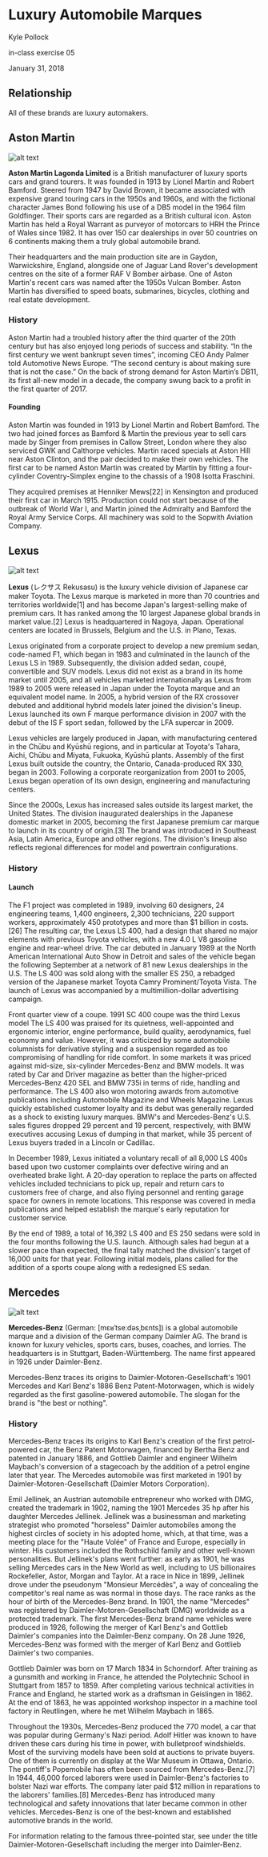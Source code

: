 # Luxury Automobile Marques
Kyle Pollock 

in-class exercise 05

January 31, 2018

## Relationship
All of these brands are luxury automakers.


## Aston Martin

![alt text][aston]

[aston]: media/db11.jpeg "Aston Martin DB11"

**Aston Martin Lagonda Limited** is a British manufacturer of luxury sports cars and grand tourers. It was founded in 1913 by Lionel Martin and Robert Bamford. Steered from 1947 by David Brown, it became associated with expensive grand touring cars in the 1950s and 1960s, and with the fictional character James Bond following his use of a DB5 model in the 1964 film Goldfinger. Their sports cars are regarded as a British cultural icon. Aston Martin has held a Royal Warrant as purveyor of motorcars to HRH the Prince of Wales since 1982. It has over 150 car dealerships in over 50 countries on 6 continents making them a truly global automobile brand.

Their headquarters and the main production site are in Gaydon, Warwickshire, England, alongside one of Jaguar Land Rover's development centres on the site of a former RAF V Bomber airbase. One of Aston Martin's recent cars was named after the 1950s Vulcan Bomber. Aston Martin has diversified to speed boats, submarines, bicycles, clothing and real estate development.

### History

Aston Martin had a troubled history after the third quarter of the 20th century but has also enjoyed long periods of success and stability. “In the first century we went bankrupt seven times”, incoming CEO Andy Palmer told Automotive News Europe. “The second century is about making sure that is not the case.” On the back of strong demand for Aston Martin’s DB11, its first all-new model in a decade, the company swung back to a profit in the first quarter of 2017.

#### Founding

Aston Martin was founded in 1913 by Lionel Martin and Robert Bamford. The two had joined forces as Bamford & Martin the previous year to sell cars made by Singer from premises in Callow Street, London where they also serviced GWK and Calthorpe vehicles. Martin raced specials at Aston Hill near Aston Clinton, and the pair decided to make their own vehicles. The first car to be named Aston Martin was created by Martin by fitting a four-cylinder Coventry-Simplex engine to the chassis of a 1908 Isotta Fraschini.

They acquired premises at Henniker Mews[22] in Kensington and produced their first car in March 1915. Production could not start because of the outbreak of World War I, and Martin joined the Admiralty and Bamford the Royal Army Service Corps. All machinery was sold to the Sopwith Aviation Company.

## Lexus

![alt text][lexus]

[lexus]: media/lc.jpeg "Lexus LC500"

**Lexus** (レクサス Rekusasu) is the luxury vehicle division of Japanese car maker Toyota. The Lexus marque is marketed in more than 70 countries and territories worldwide[1] and has become Japan's largest-selling make of premium cars. It has ranked among the 10 largest Japanese global brands in market value.[2] Lexus is headquartered in Nagoya, Japan. Operational centers are located in Brussels, Belgium and the U.S. in Plano, Texas.

Lexus originated from a corporate project to develop a new premium sedan, code-named F1, which began in 1983 and culminated in the launch of the Lexus LS in 1989. Subsequently, the division added sedan, coupé, convertible and SUV models. Lexus did not exist as a brand in its home market until 2005, and all vehicles marketed internationally as Lexus from 1989 to 2005 were released in Japan under the Toyota marque and an equivalent model name. In 2005, a hybrid version of the RX crossover debuted and additional hybrid models later joined the division's lineup. Lexus launched its own F marque performance division in 2007 with the debut of the IS F sport sedan, followed by the LFA supercar in 2009.

Lexus vehicles are largely produced in Japan, with manufacturing centered in the Chūbu and Kyūshū regions, and in particular at Toyota's Tahara, Aichi, Chūbu and Miyata, Fukuoka, Kyūshū plants. Assembly of the first Lexus built outside the country, the Ontario, Canada-produced RX 330, began in 2003. Following a corporate reorganization from 2001 to 2005, Lexus began operation of its own design, engineering and manufacturing centers.

Since the 2000s, Lexus has increased sales outside its largest market, the United States. The division inaugurated dealerships in the Japanese domestic market in 2005, becoming the first Japanese premium car marque to launch in its country of origin.[3] The brand was introduced in Southeast Asia, Latin America, Europe and other regions. The division's lineup also reflects regional differences for model and powertrain configurations.

### History

#### Launch

The F1 project was completed in 1989, involving 60 designers, 24 engineering teams, 1,400 engineers, 2,300 technicians, 220 support workers, approximately 450 prototypes and more than $1 billion in costs.[26] The resulting car, the Lexus LS 400, had a design that shared no major elements with previous Toyota vehicles, with a new 4.0 L V8 gasoline engine and rear-wheel drive. The car debuted in January 1989 at the North American International Auto Show in Detroit and sales of the vehicle began the following September at a network of 81 new Lexus dealerships in the U.S. The LS 400 was sold along with the smaller ES 250, a rebadged version of the Japanese market Toyota Camry Prominent/Toyota Vista. The launch of Lexus was accompanied by a multimillion-dollar advertising campaign.

Front quarter view of a coupe.
1991 SC 400 coupe was the third Lexus model
The LS 400 was praised for its quietness, well-appointed and ergonomic interior, engine performance, build quality, aerodynamics, fuel economy and value. However, it was criticized by some automobile columnists for derivative styling and a suspension regarded as too compromising of handling for ride comfort. In some markets it was priced against mid-size, six-cylinder Mercedes-Benz and BMW models. It was rated by Car and Driver magazine as better than the higher-priced Mercedes-Benz 420 SEL and BMW 735i in terms of ride, handling and performance. The LS 400 also won motoring awards from automotive publications including Automobile Magazine and Wheels Magazine. Lexus quickly established customer loyalty and its debut was generally regarded as a shock to existing luxury marques. BMW's and Mercedes-Benz's U.S. sales figures dropped 29 percent and 19 percent, respectively, with BMW executives accusing Lexus of dumping in that market, while 35 percent of Lexus buyers traded in a Lincoln or Cadillac.

In December 1989, Lexus initiated a voluntary recall of all 8,000 LS 400s based upon two customer complaints over defective wiring and an overheated brake light. A 20-day operation to replace the parts on affected vehicles included technicians to pick up, repair and return cars to customers free of charge, and also flying personnel and renting garage space for owners in remote locations. This response was covered in media publications and helped establish the marque's early reputation for customer service.

By the end of 1989, a total of 16,392 LS 400 and ES 250 sedans were sold in the four months following the U.S. launch. Although sales had begun at a slower pace than expected, the final tally matched the division's target of 16,000 units for that year. Following initial models, plans called for the addition of a sports coupe along with a redesigned ES sedan.


## Mercedes

![alt text][mercedes]

[mercedes]: media/s_class.jpeg "Mercedes-Benz S-Class Coupe"

**Mercedes-Benz** (German: [mɛʁˈtseːdəsˌbɛnts]) is a global automobile marque and a division of the German company Daimler AG. The brand is known for luxury vehicles, sports cars, buses, coaches, and lorries. The headquarters is in Stuttgart, Baden-Württemberg. The name first appeared in 1926 under Daimler-Benz.

Mercedes-Benz traces its origins to Daimler-Motoren-Gesellschaft's 1901 Mercedes and Karl Benz's 1886 Benz Patent-Motorwagen, which is widely regarded as the first gasoline-powered automobile. The slogan for the brand is "the best or nothing".

### History

Mercedes-Benz traces its origins to Karl Benz's creation of the first petrol-powered car, the Benz Patent Motorwagen, financed by Bertha Benz and patented in January 1886, and Gottlieb Daimler and engineer Wilhelm Maybach's conversion of a stagecoach by the addition of a petrol engine later that year. The Mercedes automobile was first marketed in 1901 by Daimler-Motoren-Gesellschaft (Daimler Motors Corporation).

Emil Jellinek, an Austrian automobile entrepreneur who worked with DMG, created the trademark in 1902, naming the 1901 Mercedes 35 hp after his daughter Mercedes Jellinek. Jellinek was a businessman and marketing strategist who promoted "horseless" Daimler automobiles among the highest circles of society in his adopted home, which, at that time, was a meeting place for the "Haute Volée" of France and Europe, especially in winter. His customers included the Rothschild family and other well-known personalities. But Jellinek's plans went further: as early as 1901, he was selling Mercedes cars in the New World as well, including to US billionaires Rockefeller, Astor, Morgan and Taylor. At a race in Nice in 1899, Jellinek drove under the pseudonym "Monsieur Mercédès", a way of concealing the competitor's real name as was normal in those days. The race ranks as the hour of birth of the Mercedes-Benz brand. In 1901, the name "Mercedes" was registered by Daimler-Motoren-Gesellschaft (DMG) worldwide as a protected trademark. The first Mercedes-Benz brand name vehicles were produced in 1926, following the merger of Karl Benz's and Gottlieb Daimler's companies into the Daimler-Benz company. On 28 June 1926, Mercedes-Benz was formed with the merger of Karl Benz and Gottlieb Daimler's two companies.

Gottlieb Daimler was born on 17 March 1834 in Schorndorf. After training as a gunsmith and working in France, he attended the Polytechnic School in Stuttgart from 1857 to 1859. After completing various technical activities in France and England, he started work as a draftsman in Geislingen in 1862. At the end of 1863, he was appointed workshop inspector in a machine tool factory in Reutlingen, where he met Wilhelm Maybach in 1865.

Throughout the 1930s, Mercedes-Benz produced the 770 model, a car that was popular during Germany's Nazi period. Adolf Hitler was known to have driven these cars during his time in power, with bulletproof windshields. Most of the surviving models have been sold at auctions to private buyers. One of them is currently on display at the War Museum in Ottawa, Ontario. The pontiff's Popemobile has often been sourced from Mercedes-Benz.[7] In 1944, 46,000 forced laborers were used in Daimler-Benz's factories to bolster Nazi war efforts. The company later paid $12 million in reparations to the laborers' families.[8] Mercedes-Benz has introduced many technological and safety innovations that later became common in other vehicles. Mercedes-Benz is one of the best-known and established automotive brands in the world.

For information relating to the famous three-pointed star, see under the title Daimler-Motoren-Gesellschaft including the merger into Daimler-Benz.
